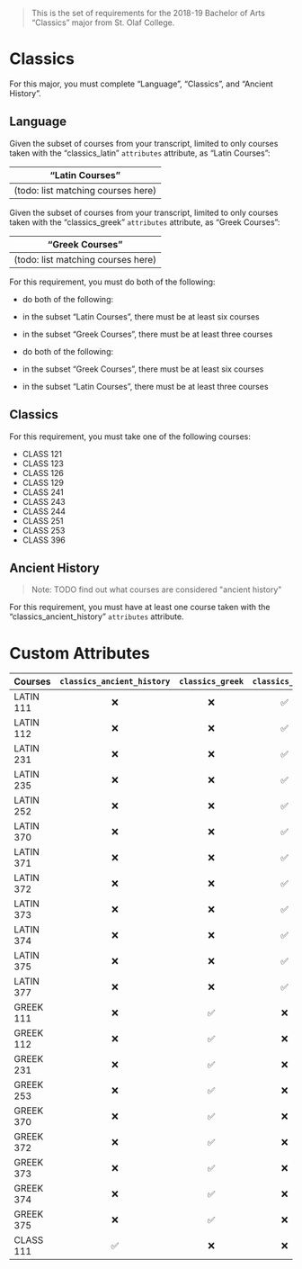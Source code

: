 > This is the set of requirements for the 2018-19 Bachelor of Arts “Classics” major from St. Olaf College.

# Classics
For this major, you must complete “Language”, “Classics”, and “Ancient History”.

## Language
Given the subset of courses from your transcript, limited to only courses taken with the “classics_latin” `attributes` attribute, as “Latin Courses”:

| “Latin Courses” |
| --------------- |
| (todo: list matching courses here) |

Given the subset of courses from your transcript, limited to only courses taken with the “classics_greek” `attributes` attribute, as “Greek Courses”:

| “Greek Courses” |
| --------------- |
| (todo: list matching courses here) |

For this requirement, you must do both of the following:

- do both of the following:

- in the subset “Latin Courses”, there must be at least six courses
- in the subset “Greek Courses”, there must be at least three courses

- do both of the following:

- in the subset “Greek Courses”, there must be at least six courses
- in the subset “Latin Courses”, there must be at least three courses



## Classics
For this requirement, you must take one of the following courses:

- CLASS 121
- CLASS 123
- CLASS 126
- CLASS 129
- CLASS 241
- CLASS 243
- CLASS 244
- CLASS 251
- CLASS 253
- CLASS 396


## Ancient History
> Note: TODO find out what courses are considered "ancient history"

For this requirement, you must have at least one course taken with the “classics_ancient_history” `attributes` attribute.

# Custom Attributes

Courses | `classics_ancient_history` | `classics_greek` | `classics_latin`
--- | :---: | :---: | :---:
LATIN 111 | ❌ | ❌ | ✅
LATIN 112 | ❌ | ❌ | ✅
LATIN 231 | ❌ | ❌ | ✅
LATIN 235 | ❌ | ❌ | ✅
LATIN 252 | ❌ | ❌ | ✅
LATIN 370 | ❌ | ❌ | ✅
LATIN 371 | ❌ | ❌ | ✅
LATIN 372 | ❌ | ❌ | ✅
LATIN 373 | ❌ | ❌ | ✅
LATIN 374 | ❌ | ❌ | ✅
LATIN 375 | ❌ | ❌ | ✅
LATIN 377 | ❌ | ❌ | ✅
GREEK 111 | ❌ | ✅ | ❌
GREEK 112 | ❌ | ✅ | ❌
GREEK 231 | ❌ | ✅ | ❌
GREEK 253 | ❌ | ✅ | ❌
GREEK 370 | ❌ | ✅ | ❌
GREEK 372 | ❌ | ✅ | ❌
GREEK 373 | ❌ | ✅ | ❌
GREEK 374 | ❌ | ✅ | ❌
GREEK 375 | ❌ | ✅ | ❌
CLASS 111 | ✅ | ❌ | ❌


